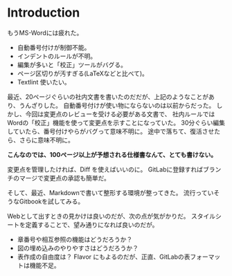 # Introduction

もうMS-Wordには疲れた。

* 自動番号付けが制御不能。
* インデントのルールが不明。
* 編集が多いと「校正」ツールがバグる。
* ページ区切りが汚すぎる(LaTeXなどと比べて)。
* Textlint 使いたい。

最近、20ページぐらいの社内文書を書いたのだだが、上記のようなことがあり、うんざりした。
自動番号付けが使い物にならないのは以前からだった。
しかし、今回は変更点のレビューを受ける必要がある文書で、
社内ルールではWordの「校正」機能を使って変更点を示すことになっていた。
30分ぐらい編集していたら、番号付けやらがバグって意味不明に。
途中で落ちて、復活させたら、さらに意味不明に。

**こんなのでは、100ページ以上が予想される仕様書なんて、とても書けない。**

変更点を管理したければ、Diff を使えばいいのに。
GitLabに登録すればブランチのマージで変更点の承認も簡単だ。

そして、最近、Markdownで書いて整形する環境が整ってきた。
流行っていそうなGitbookを試してみる。

Webとして出すときの見かけは良いのだが、次の点が気がかりだ。
スタイルシートを定義することで、望み通りになれば良いのだが。

* 章番号や相互参照の機能はどうだろうか？
* 図の埋め込みのやりやすさはどうだろうか？
* 表作成の自由度は？ Flavor にもよるのだが、正直、GitLabの表フォーマットは機能不足。
